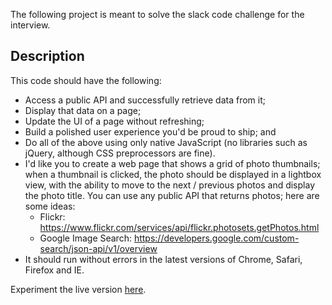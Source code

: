 The following project is meant to solve the slack code challenge for the interview.

## Description

This code should have the following:

* Access a public API and successfully retrieve data from it;
* Display that data on a page;
* Update the UI of a page without refreshing;
* Build a polished user experience you'd be proud to ship; and
* Do all of the above using only native JavaScript (no libraries such as jQuery, although CSS preprocessors are fine).
* I'd like you to create a web page that shows a grid of photo thumbnails; when a thumbnail is clicked, the photo should be displayed in a lightbox view, with the ability to move to the next / previous photos and display the photo title. You can use any public API that returns photos; here are some ideas:
    * Flickr: https://www.flickr.com/services/api/flickr.photosets.getPhotos.html
    * Google Image Search: https://developers.google.com/custom-search/json-api/v1/overview
* It should run without errors in the latest versions of Chrome, Safari, Firefox and IE.

Experiment the live version [here](http://dvidsilva.com/slack_test/).


